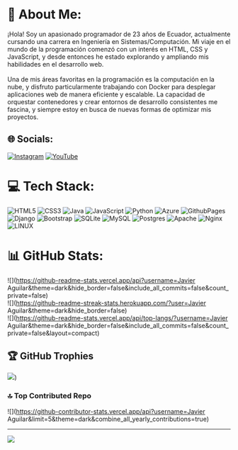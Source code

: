 # 💫 About Me:
¡Hola! Soy un apasionado programador de 23 años de Ecuador, actualmente cursando una carrera en Ingeniería en Sistemas/Computación. Mi viaje en el mundo de la programación comenzó con un interés en HTML, CSS y JavaScript, y desde entonces he estado explorando y ampliando mis habilidades en el desarrollo web.<br><br>Una de mis áreas favoritas en la programación es la computación en la nube, y disfruto particularmente trabajando con Docker para desplegar aplicaciones web de manera eficiente y escalable. La capacidad de orquestar contenedores y crear entornos de desarrollo consistentes me fascina, y siempre estoy en busca de nuevas formas de optimizar mis proyectos.


## 🌐 Socials:
[![Instagram](https://img.shields.io/badge/Instagram-%23E4405F.svg?logo=Instagram&logoColor=white)](https://instagram.com/javieriaa0777) [![YouTube](https://img.shields.io/badge/YouTube-%23FF0000.svg?logo=YouTube&logoColor=white)](https://youtube.com/@UCrj0PuD57vlLEnhPiLYkWTw) 

# 💻 Tech Stack:
![HTML5](https://img.shields.io/badge/html5-%23E34F26.svg?style=for-the-badge&logo=html5&logoColor=white) ![CSS3](https://img.shields.io/badge/css3-%231572B6.svg?style=for-the-badge&logo=css3&logoColor=white) ![Java](https://img.shields.io/badge/java-%23ED8B00.svg?style=for-the-badge&logo=openjdk&logoColor=white) ![JavaScript](https://img.shields.io/badge/javascript-%23323330.svg?style=for-the-badge&logo=javascript&logoColor=%23F7DF1E) ![Python](https://img.shields.io/badge/python-3670A0?style=for-the-badge&logo=python&logoColor=ffdd54) ![Azure](https://img.shields.io/badge/azure-%230072C6.svg?style=for-the-badge&logo=microsoftazure&logoColor=white) ![GithubPages](https://img.shields.io/badge/github%20pages-121013?style=for-the-badge&logo=github&logoColor=white) ![Django](https://img.shields.io/badge/django-%23092E20.svg?style=for-the-badge&logo=django&logoColor=white) ![Bootstrap](https://img.shields.io/badge/bootstrap-%238511FA.svg?style=for-the-badge&logo=bootstrap&logoColor=white) ![SQLite](https://img.shields.io/badge/sqlite-%2307405e.svg?style=for-the-badge&logo=sqlite&logoColor=white) ![MySQL](https://img.shields.io/badge/mysql-%2300000f.svg?style=for-the-badge&logo=mysql&logoColor=white) ![Postgres](https://img.shields.io/badge/postgres-%23316192.svg?style=for-the-badge&logo=postgresql&logoColor=white) ![Apache](https://img.shields.io/badge/apache-%23D42029.svg?style=for-the-badge&logo=apache&logoColor=white) ![Nginx](https://img.shields.io/badge/nginx-%23009639.svg?style=for-the-badge&logo=nginx&logoColor=white) ![LINUX](https://img.shields.io/badge/Linux-FCC624?style=for-the-badge&logo=linux&logoColor=black)
# 📊 GitHub Stats:
![](https://github-readme-stats.vercel.app/api?username=Javier Aguilar&theme=dark&hide_border=false&include_all_commits=false&count_private=false)<br/>
![](https://github-readme-streak-stats.herokuapp.com/?user=Javier Aguilar&theme=dark&hide_border=false)<br/>
![](https://github-readme-stats.vercel.app/api/top-langs/?username=Javier Aguilar&theme=dark&hide_border=false&include_all_commits=false&count_private=false&layout=compact)

## 🏆 GitHub Trophies
![]([https://github-profile-trophy.vercel.app/?username=Javier](https://github-profile-trophy.vercel.app/?username=Javier)))

### 🔝 Top Contributed Repo
![](https://github-contributor-stats.vercel.app/api?username=Javier Aguilar&limit=5&theme=dark&combine_all_yearly_contributions=true)

---
<a href="https://visitcount.itsvg.in">
  <img src="https://visitcount.itsvg.in/api?id=Javier&label=&color=1&icon=1&pretty=false" />
</a>

<!-- Proudly created with GPRM ( https://gprm.itsvg.in ) -->
